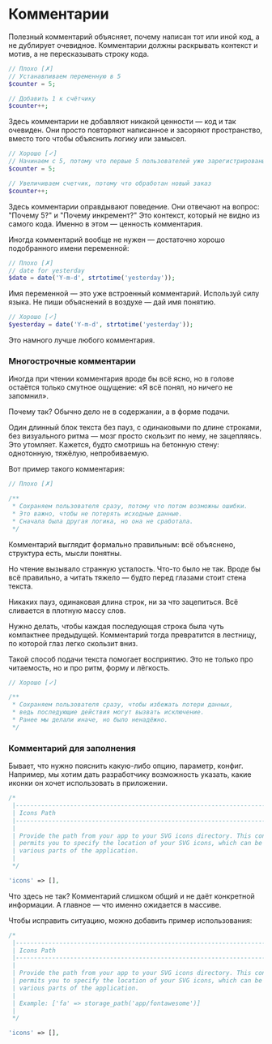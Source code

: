 # Комментарии

Полезный комментарий объясняет, почему написан тот или иной код, а не дублирует очевидное. 
Комментарии должны раскрывать контекст и мотив, а не пересказывать строку кода.

```php
// Плохо [✗]
// Устанавливаем переменную в 5
$counter = 5;

// Добавить 1 к счётчику
$counter++;
```

Здесь комментарии не добавляют никакой ценности — код и так очевиден. 
Они просто повторяют написанное и засоряют пространство, вместо того чтобы объяснить логику или замысел.


```php
// Хорошо [✓]
// Начинаем с 5, потому что первые 5 пользователей уже зарегистрированы вручную
$counter = 5;

// Увеличиваем счетчик, потому что обработан новый заказ
$counter++;
```

Здесь комментарии оправдывают поведение. Они отвечают на вопрос:
"Почему 5?" и "Почему инкремент?" 
Это контекст, который не видно из самого кода. 
Именно в этом — ценность комментария.



Иногда комментарий вообще не нужен — достаточно хорошо подобранного имени переменной:

```php
// Плохо [✗]
// date for yesterday
$date = date('Y-m-d', strtotime('yesterday'));
```


Имя переменной — это уже встроенный комментарий.
Используй силу языка. Не пиши объяснений в воздухе — дай имя понятию.

```php
// Хорошо [✓]
$yesterday = date('Y-m-d', strtotime('yesterday'));
```

Это намного лучше любого комментария.




### Многострочные комментарии

Иногда при чтении комментария вроде бы всё ясно, но в голове остаётся только смутное ощущение:
«Я всё понял, но ничего не запомнил».

Почему так? Обычно дело не в содержании, а в форме подачи.

Один длинный блок текста без пауз, с одинаковыми по длине строками, без визуального ритма — мозг просто скользит по нему, не зацепляясь.
Это утомляет. Кажется, будто смотришь на бетонную стену: однотонную, тяжёлую, непробиваемую.

Вот пример такого комментария:

```php
// Плохо [✗]

/**
 * Сохраняем пользователя сразу, потому что потом возможны ошибки.
 * Это важно, чтобы не потерять исходные данные.
 * Сначала была другая логика, но она не сработала.
 */
```

Комментарий выглядит формально правильным: всё объяснено, структура есть, мысли понятны.

Но чтение вызывало странную усталость. Что-то было не так.
Вроде бы всё правильно, а читать тяжело — будто перед глазами стоит стена текста.

Никаких пауз, одинаковая длина строк, ни за что зацепиться. Всё сливается в плотную массу слов.

Нужно делать, чтобы каждая последующая строка была чуть компактнее предыдущей.
Комментарий тогда превратится в лестницу, по которой глаз легко скользит вниз.

Такой способ подачи текста помогает восприятию.
Это не только про читаемость, но и про ритм, форму и лёгкость.

```php
// Хорошо [✓]

/**
 * Сохраняем пользователя сразу, чтобы избежать потери данных,
 * ведь последующие действия могут вызвать исключение.
 * Ранее мы делали иначе, но было ненадёжно.
 */
```


### Комментарий для заполнения

Бывает, что нужно пояснить какую-либо опцию, параметр, конфиг. Например, мы хотим дать разработчику возможность указать, какие иконки он хочет использовать в приложении. 

```php
/*
 |--------------------------------------------------------------------------
 | Icons Path
 |--------------------------------------------------------------------------
 |
 | Provide the path from your app to your SVG icons directory. This configuration
 | permits you to specify the location of your SVG icons, which can be used in
 | various parts of the application.
 |
 */

'icons' => [],
```

Что здесь не так? Комментарий слишком общий и не даёт конкретной информации. А главное — что именно ожидается в массиве.

Чтобы исправить ситуацию, можно добавить пример использования:

```php
/*
 |--------------------------------------------------------------------------
 | Icons Path
 |--------------------------------------------------------------------------
 |
 | Provide the path from your app to your SVG icons directory. This configuration
 | permits you to specify the location of your SVG icons, which can be used in
 | various parts of the application.
 |
 | Example: ['fa' => storage_path('app/fontawesome')]
 |
 */

'icons' => [],
```
